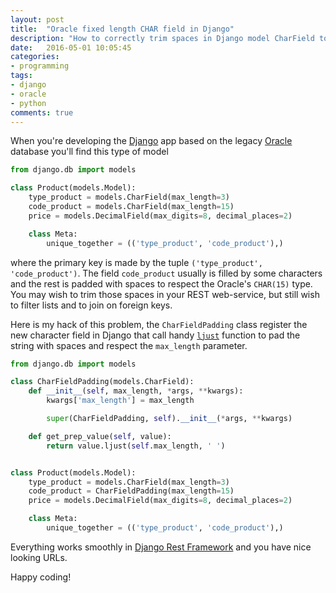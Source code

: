 ```yaml
---
layout: post
title:  "Oracle fixed length CHAR field in Django"
description: "How to correctly trim spaces in Django model CharField to represent the Oracle's fixed length CHAR field"
date:   2016-05-01 10:05:45
categories:
- programming
tags:
- django
- oracle
- python
comments: true
---
```


When you're developing the [Django](/tag/django) app based on the legacy [Oracle](/tag/oracle) database you'll find this type of model   

```python
from django.db import models

class Product(models.Model):
    type_product = models.CharField(max_length=3)
    code_product = models.CharField(max_length=15)
    price = models.DecimalField(max_digits=8, decimal_places=2)

    class Meta:
        unique_together = (('type_product', 'code_product'),)

```

where the primary key is made by the tuple `('type_product', 'code_product')`.
The field `code_product` usually is filled by some characters and the rest is padded with spaces
to respect the Oracle's `CHAR(15)` type. You may wish to trim those spaces in your REST web-service, but still
wish to filter lists and to join on foreign keys. 

Here is my hack of this problem, the `CharFieldPadding` class register the new character field in Django that 
call handy [`ljust`](https://docs.python.org/2/library/string.html#string.ljust) function to pad the string with spaces and respect the `max_length` parameter.

```python
from django.db import models

class CharFieldPadding(models.CharField):
    def __init__(self, max_length, *args, **kwargs):
        kwargs['max_length'] = max_length

        super(CharFieldPadding, self).__init__(*args, **kwargs)

    def get_prep_value(self, value):
        return value.ljust(self.max_length, ' ')


class Product(models.Model):
    type_product = models.CharField(max_length=3)
    code_product = CharFieldPadding(max_length=15)
    price = models.DecimalField(max_digits=8, decimal_places=2)

    class Meta:
        unique_together = (('type_product', 'code_product'),)

```

Everything works smoothly in [Django Rest Framework](https://www.django-rest-framework.org/) and you have nice looking URLs.

Happy coding!


